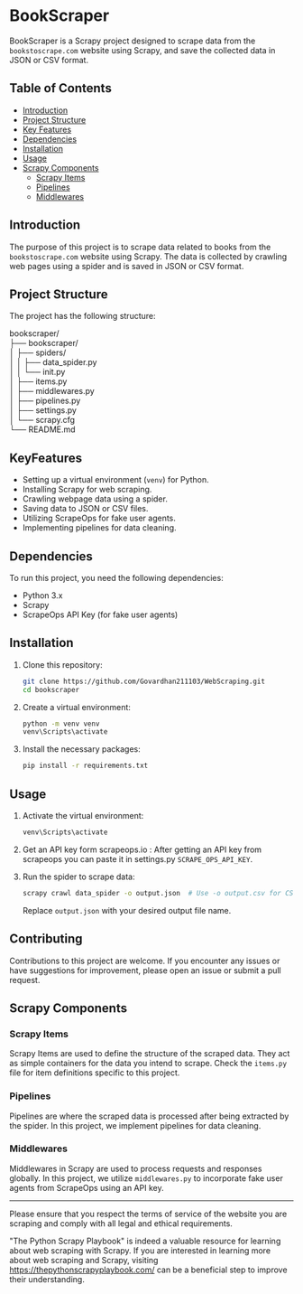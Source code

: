 # BookScraper

BookScraper is a Scrapy project designed to scrape data from the `bookstoscrape.com` website using Scrapy, and save the collected data in JSON or CSV format.

## Table of Contents

- [Introduction](#introduction)
- [Project Structure](#project-structure)
- [Key Features](#KeyFeatures)
- [Dependencies](#Dependencies)
- [Installation](#Installation)
- [Usage](#usage)
- [Scrapy Components](#scrapy-components)
  - [Scrapy Items](#scrapy-items)
  - [Pipelines](#pipelines)
  - [Middlewares](#middlewares)
## Introduction

The purpose of this project is to scrape data related to books from the `bookstoscrape.com` website using Scrapy. The data is collected by crawling web pages using a spider and is saved in JSON or CSV format.

## Project Structure

The project has the following structure:

bookscraper/<br>
├── bookscraper/<br>
│ ├── spiders/<br>
│ │ ├── data_spider.py<br>
│ │ └── init.py<br>
│ ├── items.py<br>
│ ├── middlewares.py<br>
│ ├── pipelines.py<br>
│ ├── settings.py<br>
│ └── scrapy.cfg<br>
└── README.md<br>


## KeyFeatures

- Setting up a virtual environment (`venv`) for Python.
- Installing Scrapy for web scraping.
- Crawling webpage data using a spider.
- Saving data to JSON or CSV files.
- Utilizing ScrapeOps for fake user agents.
- Implementing pipelines for data cleaning.

## Dependencies

To run this project, you need the following dependencies:

- Python 3.x
- Scrapy
- ScrapeOps API Key (for fake user agents)

## Installation

1. Clone this repository:

    ```bash
    git clone https://github.com/Govardhan211103/WebScraping.git
    cd bookscraper
    ```

2. Create a virtual environment:

    ```bash
    python -m venv venv
    venv\Scripts\activate
    ```

3. Install the necessary packages:

    ```bash
    pip install -r requirements.txt
    ```

## Usage

1. Activate the virtual environment:

    ```bash
    venv\Scripts\activate
    ```
2. Get an API key form scrapeops.io :
 After getting an API key from scrapeops you can paste it in settings.py `SCRAPE_OPS_API_KEY`.
2. Run the spider to scrape data:

    ```bash
    scrapy crawl data_spider -o output.json  # Use -o output.csv for CSV output
    ```

    Replace `output.json` with your desired output file name.

## Contributing

Contributions to this project are welcome. If you encounter any issues or have suggestions for improvement, please open an issue or submit a pull request.

## Scrapy Components

### Scrapy Items

Scrapy Items are used to define the structure of the scraped data. They act as simple containers for the data you intend to scrape. Check the `items.py` file for item definitions specific to this project.

### Pipelines

Pipelines are where the scraped data is processed after being extracted by the spider. In this project, we implement pipelines for data cleaning.

### Middlewares

Middlewares in Scrapy are used to process requests and responses globally. In this project, we utilize `middlewares.py` to incorporate fake user agents from ScrapeOps using an API key.


---

Please ensure that you respect the terms of service of the website you are scraping and comply with all legal and ethical requirements.


"The Python Scrapy Playbook" is indeed a valuable resource for learning about web scraping with Scrapy.
If you are interested in learning more about web scraping and Scrapy, visiting https://thepythonscrapyplaybook.com/ can be a beneficial step to improve their understanding.
